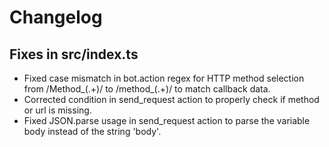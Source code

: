 # Changelog

## Fixes in src/index.ts

- Fixed case mismatch in bot.action regex for HTTP method selection from /Method_(.+)/ to /method_(.+)/ to match callback data.
- Corrected condition in send_request action to properly check if method or url is missing.
- Fixed JSON.parse usage in send_request action to parse the variable body instead of the string 'body'.
